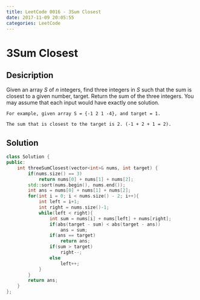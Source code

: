 ```yaml
---
title: LeetCode 0016 - 3Sum Closest
date: 2017-11-09 20:05:55
categories: LeetCode
---
```

# 3Sum Closest #

<!--more-->

## Desicription ##

Given an array *S* of *n* integers, find three integers in *S* such that the sum is closest to a given number, target. Return the sum of the three integers. You may assume that each input would have exactly one solution.

```
For example, given array S = {-1 2 1 -4}, and target = 1.

The sum that is closest to the target is 2. (-1 + 2 + 1 = 2).
```

## Solution ##

```cpp
class Solution {
public:
    int threeSumClosest(vector<int>& nums, int target) {
        if(nums.size() == 3)
            return nums[0] + nums[1] + nums[2];
        std::sort(nums.begin(), nums.end());
        int ans = nums[0] + nums[1] + nums[2];
        for(int i = 0; i < nums.size() - 2; i++){
            int left = i+1;
            int right = nums.size()-1;
            while(left < right){
                int sum = nums[i] + nums[left] + nums[right];
                if(abs(target - sum) < abs(target - ans))
                    ans = sum;
                if(ans == target)
                    return ans;
                if(sum > target)
                    right--;
                else
                    left++;
            }
        }
        return ans;
    }
};
```